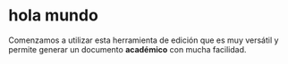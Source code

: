 # hola mundo



Comenzamos a utilizar esta herramienta de edición  que es muy versátil y permite generar un documento **académico** con mucha facilidad.


